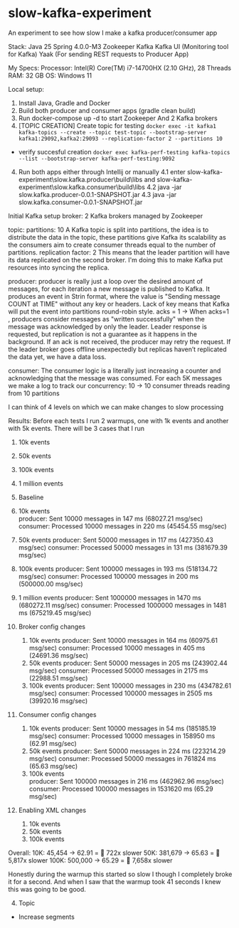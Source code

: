 # slow-kafka-experiment
An experiment to see how slow I make a kafka producer/consumer app

Stack:
 Java 25 
 Spring 4.0.0-M3
 Zookeeper
 Kafka 
 Kafka UI (Monitoring tool for Kafka)
 Yaak (For sending REST requests to Producer App)

My Specs:
 Processor: Intel(R) Core(TM) i7-14700HX (2.10 GHz), 28 Threads
 RAM: 32 GB
 OS: Windows 11

Local setup:
 1. Install Java, Gradle and Docker
 2. Build both producer and consumer apps (gradle clean build)
 2. Run docker-compose up -d to start Zookeeper And 2 Kafka brokers 
 3. [TOPIC CREATION] Create topic for testing ``docker exec -it kafka1 kafka-topics --create --topic test-topic --bootstrap-server kafka1:29092,kafka2:29093 --replication-factor 2 --partitions 10``
   - verify succesful creation ``docker exec kafka-perf-testing kafka-topics --list --bootstrap-server kafka-perf-testing:9092``
 4. Run both apps either through Intellij or manually
     4.1 enter slow-kafka-experiment\slow.kafka.producer\build\libs and slow-kafka-experiment\slow.kafka.consumer\build\libs
     4.2 java -jar slow.kafka.producer-0.0.1-SNAPSHOT.jar
     4.3 java -jar slow.kafka.consumer-0.0.1-SNAPSHOT.jar

Initial Kafka setup 
broker: 2 Kafka brokers managed by Zookeeper

topic:
 partitions: 10 
  A Kafka topic is split into partitions, the idea is to distribute the data in the topic, these partitions give Kafka its scalability as the consumers aim to create consumer threads equal
  to the number of partitions.
 replication factor: 2 
  This means that the leader partition will have its data replicated on the second broker.
  I'm doing this to make Kafka put resources into syncing the replica.

producer:
 producer is really just a loop over the desired amount of messages, for each iteration a new message is published to Kafka.
 It produces an event in Strin format, where the value is "Sending message COUNT at TIME" without any key or headers. Lack of key means that Kafka will put the event into partitions 
 round-robin style.
 acks = 1 -> 
  When acks=1 , producers consider messages as "written successfully" when the message was acknowledged by only the leader.
  Leader response is requested, but replication is not a guarantee as it happens in the background. If an ack is not received, the producer may retry the request. If the leader broker goes offline unexpectedly but replicas haven’t replicated the data yet, we have a data loss.
  
consumer:
 The consumer logic is a literally just increasing a counter and acknowledging that the message was consumed. For each 5K messages we make a log to track our
 concurrency: 10 -> 10 consumer threads reading from 10 partitions 

I can think of 4 levels on which we can make changes to slow processing

Results:
 Before each tests I run 2 warmups, one with 1k events and another with 5k events.
 There will be 3 cases that I run 
  1) 10k events
  2) 50k events
  3) 100k events
  4) 1 million events

 1) Baseline 
  1) 10k events   
     producer: Sent 10000 messages in 147 ms (68027.21 msg/sec) 
     consumer: Processed 10000 messages in 220 ms (45454.55 msg/sec)
  2) 50k events
     producer: Sent 50000 messages in 117 ms (427350.43 msg/sec)
     consumer: Processed 50000 messages in 131 ms (381679.39 msg/sec)
  3) 100k events
     producer: Sent 100000 messages in 193 ms (518134.72 msg/sec)
     consumer: Processed 100000 messages in 200 ms (500000.00 msg/sec) 
  4) 1 million events
     producer: Sent 1000000 messages in 1470 ms (680272.11 msg/sec)
     consumer: Processed 1000000 messages in 1481 ms (675219.45 msg/sec)

 2) Broker config changes 
     1) 10k events 
        producer: Sent 10000 messages in 164 ms (60975.61 msg/sec)
        consumer: Processed 10000 messages in 405 ms (24691.36 msg/sec)
     2) 50k events
        producer: Sent 50000 messages in 205 ms (243902.44 msg/sec)
        consumer: Processed 50000 messages in 2175 ms (22988.51 msg/sec)
     3) 100k events
        producer: Sent 100000 messages in 230 ms (434782.61 msg/sec)
        consumer: Processed 100000 messages in 2505 ms (39920.16 msg/sec)

 3) Consumer config changes 
     1) 10k events 
        producer: Sent 10000 messages in 54 ms (185185.19 msg/sec)
        consumer: Processed 10000 messages in 158950 ms (62.91 msg/sec)
     2) 50k events
        producer: Sent 50000 messages in 224 ms (223214.29 msg/sec)
        consumer: Processed 50000 messages in 761824 ms (65.63 msg/sec) 
     3) 100k events       
        producer: Sent 100000 messages in 216 ms (462962.96 msg/sec)
        consumer: Processed 100000 messages in 1531620 ms (65.29 msg/sec) 
 4) Enabling XML changes 
     1) 10k events
     2) 50k events
     3) 100k events        

Overall:
10K: 45,454 → 62.91 = 🚨 722x slower
50K: 381,679 → 65.63 = 🚨 5,817x slower
100K: 500,000 → 65.29 = 🚨 7,658x slower

  Honestly during the warmup this started so slow I though I completely broke it for a second.
  And when I saw that the warmup took 41 seconds I knew this was going to be good.

 4) Topic 
   - Increase segments  